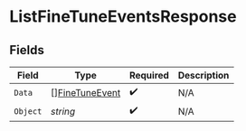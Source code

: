 # ListFineTuneEventsResponse


## Fields

| Field                                                   | Type                                                    | Required                                                | Description                                             |
| ------------------------------------------------------- | ------------------------------------------------------- | ------------------------------------------------------- | ------------------------------------------------------- |
| `Data`                                                  | [][FineTuneEvent](../../models/shared/finetuneevent.md) | :heavy_check_mark:                                      | N/A                                                     |
| `Object`                                                | *string*                                                | :heavy_check_mark:                                      | N/A                                                     |